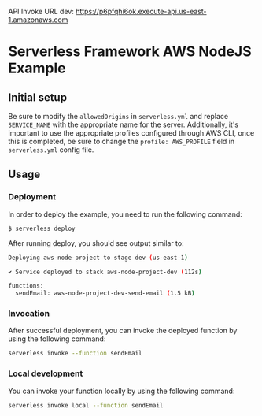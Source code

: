 
API Invoke URL
	dev: https://p6pfqhi6ok.execute-api.us-east-1.amazonaws.com



<!--
title: 'AWS NodeJS Example'
description: 'This template demonstrates how to deploy a NodeJS function running on AWS Lambda using the traditional Serverless Framework.'
layout: Doc
framework: v3
platform: AWS
language: nodeJS
priority: 1
authorLink: 'https://github.com/serverless'
authorName: 'Serverless, inc.'
authorAvatar: 'https://avatars1.githubusercontent.com/u/13742415?s=200&v=4'
-->


# Serverless Framework AWS NodeJS Example

## Initial setup

Be sure to modify the `allowedOrigins` in `serverless.yml` and replace `SERVICE_NAME` with the appropriate name for the server. Additionally, it's important to use the appropriate profiles configured through AWS CLI, once this is completed, be sure to change the `profile: AWS_PROFILE` field in `serverless.yml` config file.

## Usage

### Deployment

In order to deploy the example, you need to run the following command:

```
$ serverless deploy
```

After running deploy, you should see output similar to:

```bash
Deploying aws-node-project to stage dev (us-east-1)

✔ Service deployed to stack aws-node-project-dev (112s)

functions:
  sendEmail: aws-node-project-dev-send-email (1.5 kB)
```

### Invocation

After successful deployment, you can invoke the deployed function by using the following command:

```bash
serverless invoke --function sendEmail
```

### Local development

You can invoke your function locally by using the following command:

```bash
serverless invoke local --function sendEmail
```